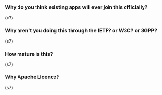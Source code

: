 ### Why do you think existing apps will ever join this officially?
(s7)

### Why aren't you doing this through the IETF? or W3C? or 3GPP?
(s7)

### How mature is this?
(s7)

### Why Apache Licence?
(s7)


